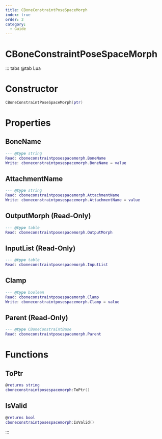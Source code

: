 ```yaml
---
title: CBoneConstraintPoseSpaceMorph
index: true
order: 2
category:
  - Guide
---
```


# CBoneConstraintPoseSpaceMorph

::: tabs
@tab Lua
# Constructor
```lua
CBoneConstraintPoseSpaceMorph(ptr)
```
# Properties
## BoneName 
```lua
--- @type string
Read: cboneconstraintposespacemorph.BoneName
Write: cboneconstraintposespacemorph.BoneName = value
```
## AttachmentName 
```lua
--- @type string
Read: cboneconstraintposespacemorph.AttachmentName
Write: cboneconstraintposespacemorph.AttachmentName = value
```
## OutputMorph (Read-Only)
```lua
--- @type table
Read: cboneconstraintposespacemorph.OutputMorph
```
## InputList (Read-Only)
```lua
--- @type table
Read: cboneconstraintposespacemorph.InputList
```
## Clamp 
```lua
--- @type boolean
Read: cboneconstraintposespacemorph.Clamp
Write: cboneconstraintposespacemorph.Clamp = value
```
## Parent (Read-Only)
```lua
--- @type CBoneConstraintBase
Read: cboneconstraintposespacemorph.Parent
```
# Functions
## ToPtr
```lua
@returns string
cboneconstraintposespacemorph:ToPtr()
```
## IsValid
```lua
@returns bool
cboneconstraintposespacemorph:IsValid()
```

:::